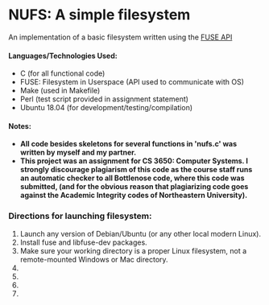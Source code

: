 # NUFS: A simple filesystem #
An implementation of a basic filesystem written using the
<a href=http://libfuse.github.io/doxygen/ target="_blank">FUSE API</a>
 
#### Languages/Technologies Used: ####
- C (for all functional code)
- FUSE: Filesystem in Userspace (API used to communicate with OS)
- Make (used in Makefile)
- Perl (test script provided in assignment statement)
- Ubuntu 18.04 (for development/testing/compilation)
  
#### Notes: ####
- **All code besides skeletons for several functions in 'nufs.c' was written by myself and my partner.**  
- **This project was an assignment for CS 3650: Computer Systems.  I strongly discourage plagiarism of this code as the course staff runs an automatic checker to all Bottlenose code, where this code was submitted, (and for the obvious reason that plagiarizing code goes against the Academic Integrity codes of Northeastern University).**

      
### Directions for launching filesystem: ###
<ol>
 <li>Launch any version of Debian/Ubuntu (or any other local modern Linux).</li>
 <li>Install fuse and libfuse-dev packages.</li>
 <li>Make sure your working directory is a proper Linux filesystem, not a remote-mounted Windows or Mac directory.</li>
 <li></li>
 <li></li>
 <li></li>
 <li></li>
 </ol>
